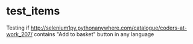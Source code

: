 # test_items
Testing if http://selenium1py.pythonanywhere.com/catalogue/coders-at-work_207/ contains "Add to basket" button in any language
